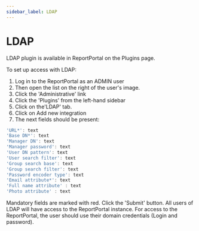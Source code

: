 ```yaml
---
sidebar_label: LDAP
---
```


# LDAP

LDAP plugin is available in ReportPortal on the Plugins page.

To set up access with LDAP:

1. Log in to the ReportPortal as an ADMIN user
2. Then open the list on the right of the user's image.
3. Click the 'Administrative' link
4. Click the 'Plugins' from the left-hand sidebar
5. Click on the'LDAP' tab.
6. Click on Add new integration
7. The next fields should be present:

```javascript 
'URL*': text
'Base DN*': text
'Manager DN': text
'Manager password': text
'User DN pattern': text
'User search filter': text
'Group search base': text
'Group search filter': text
'Password encoder type': text
'Email attribute*': text
'Full name attribute' : text
'Photo attribute' : text
```

Mandatory fields are marked with red.
Click the 'Submit' button.
All users of LDAP will have access to the ReportPortal instance. For access to the ReportPortal, the user should use their domain credentials (Login and password).
